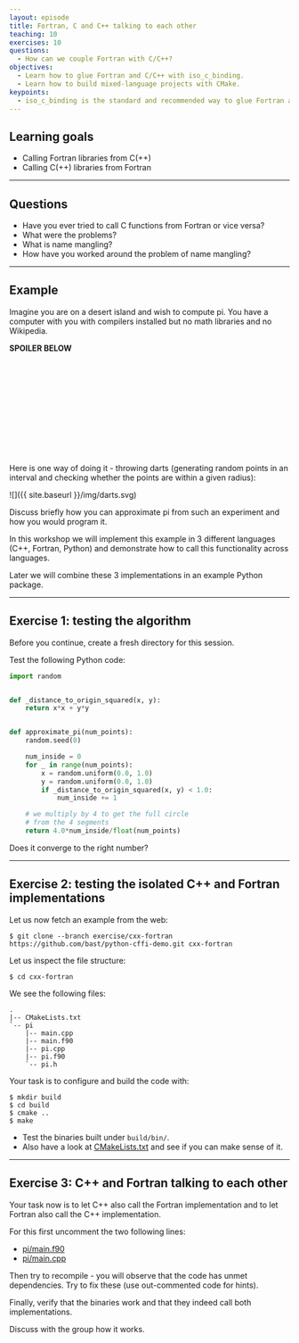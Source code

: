 ```yaml
---
layout: episode
title: Fortran, C and C++ talking to each other
teaching: 10
exercises: 10
questions:
  - How can we couple Fortran with C/C++?
objectives:
  - Learn how to glue Fortran and C/C++ with iso_c_binding.
  - Learn how to build mixed-language projects with CMake.
keypoints:
  - iso_c_binding is the standard and recommended way to glue Fortran and C/C++ in a portable way.
---
```


## Learning goals

- Calling Fortran libraries from C(++)
- Calling C(++) libraries from Fortran

---

## Questions

- Have you ever tried to call C functions from Fortran or vice versa?
- What were the problems?
- What is name mangling?
- How have you worked around the problem of name mangling?

---

## Example

Imagine you are on a desert island and wish to compute pi.
You have a computer with you with compilers installed but no math libraries and no Wikipedia.

**SPOILER BELOW**

<br>
<br>
<br>
<br>
<br>
<br>
<br>
<br>
<br>
<br>

Here is one way of doing it - throwing darts (generating random points in an
interval and checking whether the points are within a given radius):

![]({{ site.baseurl }}/img/darts.svg)

Discuss briefly how you can approximate pi from such an experiment and how you would program it.

In this workshop we will implement this example in 3 different languages (C++,
Fortran, Python) and demonstrate how to call this functionality across
languages.

Later we will combine these 3 implementations in an example Python package.

---

## Exercise 1: testing the algorithm

Before you continue, create a fresh directory for this session.

Test the following Python code:

```python
import random


def _distance_to_origin_squared(x, y):
    return x*x + y*y


def approximate_pi(num_points):
    random.seed(0)

    num_inside = 0
    for _ in range(num_points):
        x = random.uniform(0.0, 1.0)
        y = random.uniform(0.0, 1.0)
        if _distance_to_origin_squared(x, y) < 1.0:
            num_inside += 1

    # we multiply by 4 to get the full circle
    # from the 4 segments
    return 4.0*num_inside/float(num_points)
```

Does it converge to the right number?

---

## Exercise 2: testing the isolated C++ and Fortran implementations

Let us now fetch an example from the web:

```shell
$ git clone --branch exercise/cxx-fortran https://github.com/bast/python-cffi-demo.git cxx-fortran
```

Let us inspect the file structure:

```shell
$ cd cxx-fortran
```

We see the following files:

```
.
|-- CMakeLists.txt
`-- pi
    |-- main.cpp
    |-- main.f90
    |-- pi.cpp
    |-- pi.f90
    `-- pi.h
```

Your task is to configure and build the code with:

```shell
$ mkdir build
$ cd build
$ cmake ..
$ make
```

- Test the binaries built under `build/bin/`.
- Also have a look at [CMakeLists.txt](https://github.com/bast/python-cffi-demo/blob/exercise/cxx-fortran/CMakeLists.txt) and see if you can make sense of it.

---

## Exercise 3: C++ and Fortran talking to each other

Your task now is to let C++ also call the Fortran implementation and to let
Fortran also call the C++ implementation.

For this first uncomment the two following lines:

- [pi/main.f90](https://github.com/bast/python-cffi-demo/blob/exercise/cxx-fortran/pi/main.f90#L17)
- [pi/main.cpp](https://github.com/bast/python-cffi-demo/blob/exercise/cxx-fortran/pi/main.cpp#L8)

Then try to recompile - you will observe that the code has unmet dependencies.
Try to fix these (use out-commented code for hints).

Finally, verify that the binaries work and that they indeed call both implementations.

Discuss with the group how it works.

